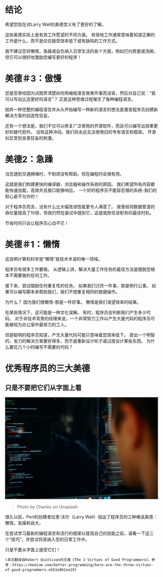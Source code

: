# 结论

希望您现在对Larry Wall的美德含义有了更好的了解。

这些美德实际上是有效工作愿望的不同方面。 有效地工作通常意味着知道正确的工作是什么，而不是仅仅接受效率低下或有缺陷的工作方式。

我不建议您将懒惰，急躁或自负纳入日常生活的各个方面，例如打扫房屋或洗碗，但它可以很好地激励您编写更好的程序！
# 美德＃3：傲慢

您是否曾经因为试图弄清楚如何用编程语言做某件事而沮丧，然后对自己说：“我可以写出比这更好的语言”？ 正是这种思维过程催生了每种编程语言。

抛弃一种完整的编程语言并从头开始编写一种新的语言的想法是激发程序员创建新解决方案的创造性狂妄。

还有一个想法是，我们不仅可以修复广泛使用的开源软件，而且可以编写出效果更好的替代软件。 没有这种冲动，我们将永远无法使用旧的专有语言和框架。 开源社区受到良善狂妄的刺激。
# 美德2：急躁

当您遇到交通拥堵时，不耐烦没有帮助，但在编程时会很有用。

这就是我们构建更快的编译器，浏览器和操作系统的原因。 我们希望所有内容都能快速加载，高效并且接口能够响应。 一个好的程序员不能容忍慢的系统-我们的耐心是不允许的！

对于程序员而言，没有什么比大幅改进性能更令人满意了。 我曾经将数据管道的吞吐量提高了10倍，但我仍然在面试中提到它，这是我担任该职务的最佳时机。

节省时间只会让程序员心动不已！
# 美德＃1：懒惰

这说明计算机科学是“懒惰”是技术术语的唯一领域。

程序员有很多工作要做。 从逻辑上讲，解决大量工作任务的最佳方法是摆脱您根本不需要做的任何工作。

接下来，尝试摆脱任何重复性的任务。 如果我们讨厌一件事，那是例行公事。 如果可以编写脚本来帮助我们，我们不想重复相同的按键操作。

为什么？ 因为我们很懒惰-那是一件好事。 懒惰是我们渴望效率的结果。

在某些情况下，这可能是一种文化误解。 有时，程序员会判断我们产生多少代码。 对于非技术背景的经理来说，一个非常努力工作以产生大量代码的程序员可能被视为办公室中最努力的工人。

但是聪明的程序员知道，产生大量代码可能只意味着您效率低下。 提出一个明智的，省力的解决方案要好得多，而不是重新设计轮子或过度设计某些东西。 为什么要花几个小时编写不需要的代码？
# 优秀程序员的三大美德
## 只是不要把它们从字面上看
![Photo by Charles on Unsplash](1*WARKl9-_uIvV-PF1joaKRg.jpeg)
> Photo by Charles on Unsplash


很久以前，Perl的创建者拉里·沃尔（Larry Wall）指出了程序员的三种嘲讽美德：懒惰，急躁和自大。

在尝试学习最新的编程语言和流行的框架以提高自己的技能之前，请看一下这三个“技巧”，并尝试将其纳入您的日常工作中。

只是不要从字面上接受它们！
```
(本文翻译自Robert Quinlivan的文章《The 3 Virtues of Good Programmers》，参考：https://medium.com/better-programming/here-are-the-three-virtues-of-good-programmers-e561e061ea19)
```
